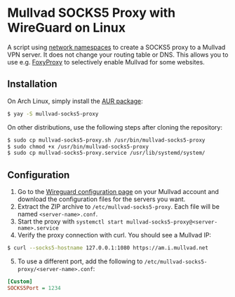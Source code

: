 # Mullvad SOCKS5 Proxy with WireGuard on Linux

A script using [network namespaces](https://man7.org/linux/man-pages/man7/network_namespaces.7.html) to create a SOCKS5
proxy to a Mullvad VPN server. It does not change your routing table or DNS. This allows you to use e.g. [FoxyProxy](https://getfoxyproxy.org/) 
to selectively enable Mullvad for some websites.

## Installation

On Arch Linux, simply install the [AUR package](https://aur.archlinux.org/packages/mullvad-socks5-proxy):
```sh
$ yay -S mullvad-socks5-proxy
```

On other distributions, use the following steps after cloning the repository:
```sh
$ sudo cp mullvad-socks5-proxy.sh /usr/bin/mullvad-socks5-proxy
$ sudo chmod +x /usr/bin/mullvad-socks5-proxy
$ sudo cp mullvad-socks5-proxy.service /usr/lib/systemd/system/
```

## Configuration

1. Go to the [Wireguard configuration page](https://mullvad.net/en/account/wireguard-config) on your Mullvad account and 
download the configuration files for the servers you want.
2. Extract the ZIP archive to `/etc/mullvad-socks5-proxy`. Each file will be named `<server-name>.conf`.
3. Start the proxy with `systemctl start mullvad-socks5-proxy@<server-name>.service`
4. Verify the proxy connection with curl. You should see a Mullvad IP:
```sh
$ curl --socks5-hostname 127.0.0.1:1080 https://am.i.mullvad.net
```
5. To use a different port, add the following to `/etc/mullvad-socks5-proxy/<server-name>.conf`:
```ini
[Custom]
SOCKS5Port = 1234
```